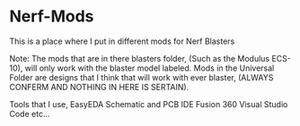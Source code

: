 # Nerf-Mods
This is a place where I put in different mods for Nerf Blasters

Note:
The mods that are in there blasters folder, (Such as the Modulus ECS-10), will only work with the blaster model labeled.
Mods in the Universal Folder are designs that I think that will work with ever blaster, (ALWAYS CONFERM AND NOTHING IN HERE IS SERTAIN).

Tools that I use,
EasyEDA Schematic and PCB IDE
Fusion 360
Visual Studio Code
etc...